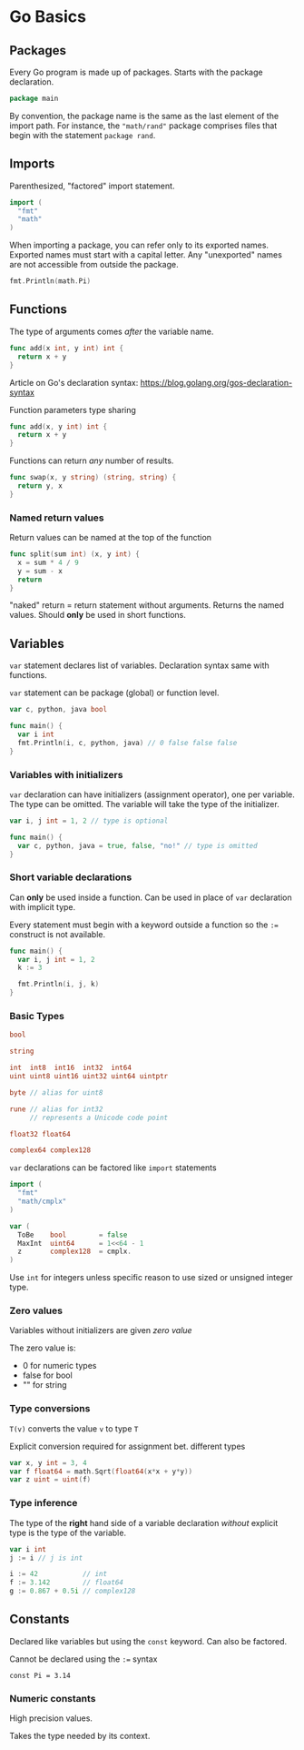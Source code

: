 # Go Basics

## Packages
Every Go program is made up of packages. Starts with the package declaration.

```go
package main
```

By convention, the package name is the same as the last element of the import path. For instance, the `"math/rand"` package comprises files that begin with the statement `package rand`. 

## Imports
Parenthesized, "factored" import statement. 

```go
import (
  "fmt"
  "math"
)
```

When importing a package, you can refer only to its exported names. Exported names must start with a capital letter. Any "unexported" names are not accessible from outside the package. 

```go
fmt.Println(math.Pi)
```

## Functions
The type of arguments comes _after_ the variable name.

```go
func add(x int, y int) int {
  return x + y
}
```

Article on Go's declaration syntax: https://blog.golang.org/gos-declaration-syntax

Function parameters type sharing

```go
func add(x, y int) int {
  return x + y
}
```

Functions can return _any_ number of results.

```go
func swap(x, y string) (string, string) {
  return y, x
}
```

### Named return values
Return values can be named at the top of the function

```go
func split(sum int) (x, y int) {
  x = sum * 4 / 9
  y = sum - x
  return
}
```

"naked" return = return statement without arguments. Returns the named values. Should __only__ be used in short functions.

## Variables
`var` statement declares list of variables. Declaration syntax same with functions.

`var` statement can be package (global) or function level.

```go
var c, python, java bool

func main() {
  var i int
  fmt.Println(i, c, python, java) // 0 false false false
}
```

### Variables with initializers
`var` declaration can have initializers (assignment operator), one per variable. The type can be omitted. The variable will take the type of the initializer.

```go
var i, j int = 1, 2 // type is optional

func main() {
  var c, python, java = true, false, "no!" // type is omitted
}
```

### Short variable declarations
Can __only__ be used inside a function. Can be used in place of `var` declaration with implicit type.

Every statement must begin with a keyword outside a function so the `:=` construct is not available.

```go
func main() {
  var i, j int = 1, 2
  k := 3

  fmt.Println(i, j, k)
}
```

### Basic Types
```go
bool

string

int  int8  int16  int32  int64
uint uint8 uint16 uint32 uint64 uintptr

byte // alias for uint8

rune // alias for int32
     // represents a Unicode code point

float32 float64

complex64 complex128
```

`var` declarations can be factored like `import` statements

```go
import (
  "fmt"
  "math/cmplx"
)

var (
  ToBe    bool        = false
  MaxInt  uint64      = 1<<64 - 1
  z       complex128  = cmplx.
)
```

Use `int` for integers unless specific reason to use sized or unsigned integer type.

### Zero values
Variables without initializers are given _zero value_

The zero value is:
- 0 for numeric types
- false for bool
- "" for string

### Type conversions
`T(v)` converts the value `v` to type `T`

Explicit conversion required for assignment bet. different types

```go
var x, y int = 3, 4
var f float64 = math.Sqrt(float64(x*x + y*y))
var z uint = uint(f)
```

### Type inference
The type of the __right__ hand side of a variable declaration _without_ explicit type is the type of the variable.

```go
var i int
j := i // j is int

i := 42           // int
f := 3.142        // float64
g := 0.867 + 0.5i // complex128
```

## Constants
Declared like variables but using the `const` keyword. Can also be factored.

Cannot be declared using the `:=` syntax

`const Pi = 3.14`

### Numeric constants
High precision values.

Takes the type needed by its context.
